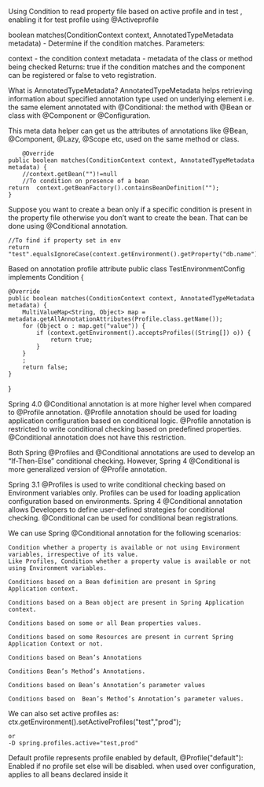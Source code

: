 Using Condition to read property file based on active profile and in test , enabling it for test profile
using @Activeprofile

boolean matches(ConditionContext context, AnnotatedTypeMetadata metadata) - Determine if the condition matches.
Parameters:

context - the condition context
metadata - metadata of the class or method being checked
Returns: true if the condition matches and the component can be registered or false to veto registration.

What is AnnotatedTypeMetadata?
AnnotatedTypeMetadata helps retrieving information about specified annotation type used on underlying element i.e. the same element annotated with @Conditional: the method with @Bean or class with @Component or @Configuration.

This meta data helper can get us the attributes of annotations like @Bean, @Component, @Lazy, @Scope etc, used on the same method or class.


     	@Override
	public boolean matches(ConditionContext context, AnnotatedTypeMetadata metadata) {
		//context.getBean("")!=null
		//To condition on presence of a bean
	return	context.getBeanFactory().containsBeanDefinition("");
	}
	
Suppose you want to create a bean only if a specific condition is present in the property file otherwise you don’t want to create the bean. That can be done using @Conditional annotation.

	//To find if property set in env
	return	"test".equalsIgnoreCase(context.getEnvironment().getProperty("db.name"));
	
Based on annotation profile attribute
	public class TestEnvironmentConfig implements Condition {

	@Override
	public boolean matches(ConditionContext context, AnnotatedTypeMetadata metadata) {
		MultiValueMap<String, Object> map = metadata.getAllAnnotationAttributes(Profile.class.getName());
		for (Object o : map.get("value")) {
			if (context.getEnvironment().acceptsProfiles((String[]) o)) {
				return true;
			}
		}
		;
		return false;
	}

}

	
Spring 4.0 @Conditional annotation is at more higher level when compared to @Profile annotation. @Profile annotation should be used for loading application configuration based on conditional logic.
@Profile annotation is restricted to write conditional checking based on predefined properties. @Conditional annotation does not have this restriction.

Both Spring @Profiles and @Conditional annotations are used to develop an “If-Then-Else” conditional checking. However, Spring 4 @Conditional  is more generalized version of @Profile annotation.

Spring 3.1 @Profiles is used to write conditional checking based on Environment variables only. Profiles can be used for loading application configuration based on environments.
Spring 4 @Conditional annotation allows Developers to define user-defined strategies for conditional checking. @Conditional can be used for conditional bean registrations.

We can use Spring @Conditional annotation for the following scenarios:

	Condition whether a property is available or not using Environment variables, irrespective of its value.
	Like Profiles, Condition whether a property value is available or not using Environment variables.

	Conditions based on a Bean definition are present in Spring Application context.

	Conditions based on a Bean object are present in Spring Application context.

	Conditions based on some or all Bean properties values.

	Conditions based on some Resources are present in current Spring Application Context or not.

	Conditions based on Bean’s Annotations

	Conditions Bean’s Method’s Annotations.

	Conditions based on Bean’s Annotation’s parameter values

	Conditions based on  Bean’s Method’s Annotation’s parameter values.
	
We can also set active profiles as:
	ctx.getEnvironment().setActiveProfiles("test","prod");
	
	or
	-D spring.profiles.active="test,prod"
	
Default profile represents profile enabled by default, 
@Profile("default"): Enabled if no profile set else will be disabled.
when used over configuration, applies to all beans declared inside it
